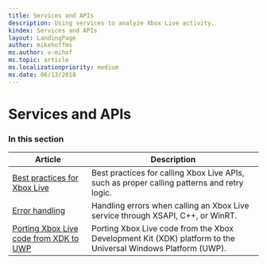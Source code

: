 ```yaml
---
title: Services and APIs
description: Using services to analyze Xbox Live activity.
kindex: Services and APIs
layout: LandingPage
author: mikehoffms
ms.author: v-mihof
ms.topic: article
ms.localizationpriority: medium
ms.date: 06/13/2018
---
```


# Services and APIs


### In this section

| Article | Description |
|---------|-------------|
| [Best practices for Xbox Live](best-practices/live-best-practices-nav.md) | Best practices for calling Xbox Live APIs, such as proper calling patterns and retry logic. |
| [Error handling](error-handling/live-error-handling-nav.md) | Handling errors when calling an Xbox Live service through XSAPI, C++, or WinRT. |
| [Porting Xbox Live code from XDK to UWP](live-port-xbl-code-from-xdk-to-uwp.md) | Porting Xbox Live code from the Xbox Development Kit (XDK) platform to the Universal Windows Platform (UWP). |

